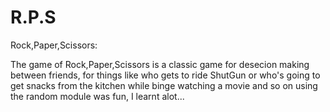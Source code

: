 # R.P.S
Rock,Paper,Scissors:

The game of Rock,Paper,Scissors is a classic game for desecion making between friends, for things like who gets to ride ShutGun or who's going to get snacks from the kitchen while binge watching a movie and so on
using the random module was fun,
I learnt alot...
